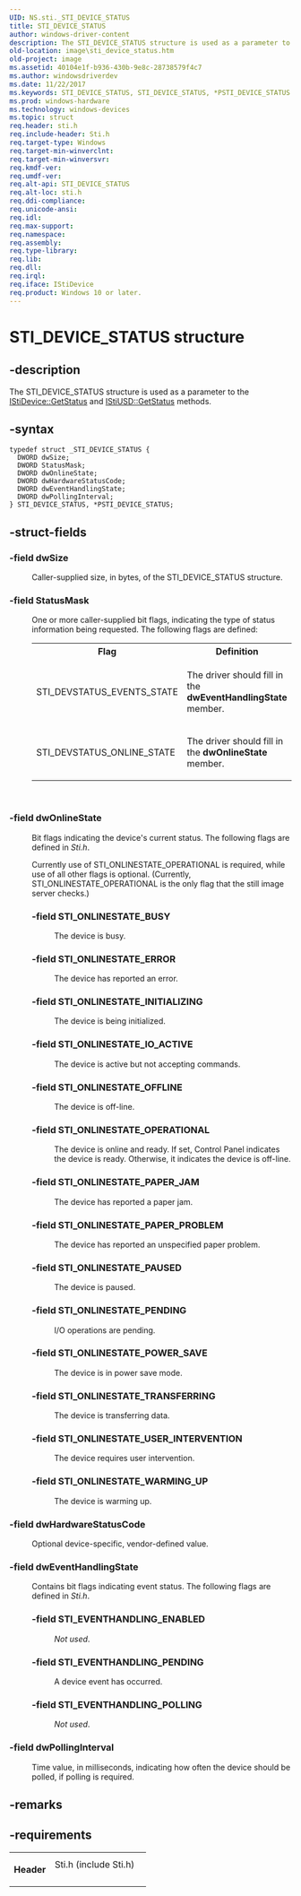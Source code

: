 ```yaml
---
UID: NS.sti._STI_DEVICE_STATUS
title: STI_DEVICE_STATUS
author: windows-driver-content
description: The STI_DEVICE_STATUS structure is used as a parameter to the IStiDevice::GetStatus and IStiUSD::GetStatus methods.
old-location: image\sti_device_status.htm
old-project: image
ms.assetid: 40104e1f-b936-430b-9e8c-28738579f4c7
ms.author: windowsdriverdev
ms.date: 11/22/2017
ms.keywords: STI_DEVICE_STATUS, STI_DEVICE_STATUS, *PSTI_DEVICE_STATUS
ms.prod: windows-hardware
ms.technology: windows-devices
ms.topic: struct
req.header: sti.h
req.include-header: Sti.h
req.target-type: Windows
req.target-min-winverclnt: 
req.target-min-winversvr: 
req.kmdf-ver: 
req.umdf-ver: 
req.alt-api: STI_DEVICE_STATUS
req.alt-loc: sti.h
req.ddi-compliance: 
req.unicode-ansi: 
req.idl: 
req.max-support: 
req.namespace: 
req.assembly: 
req.type-library: 
req.lib: 
req.dll: 
req.irql: 
req.iface: IStiDevice
req.product: Windows 10 or later.
---
```


# STI_DEVICE_STATUS structure



## -description
<p>The STI_DEVICE_STATUS structure is used as a parameter to the <a href="https://msdn.microsoft.com/library/windows/hardware/ff543752">IStiDevice::GetStatus</a> and <a href="https://msdn.microsoft.com/library/windows/hardware/ff543823">IStiUSD::GetStatus</a> methods.</p>


## -syntax

````
typedef struct _STI_DEVICE_STATUS {
  DWORD dwSize;
  DWORD StatusMask;
  DWORD dwOnlineState;
  DWORD dwHardwareStatusCode;
  DWORD dwEventHandlingState;
  DWORD dwPollingInterval;
} STI_DEVICE_STATUS, *PSTI_DEVICE_STATUS;
````


## -struct-fields
<dl>

### -field <b>dwSize</b>

<dd>
<p>Caller-supplied size, in bytes, of the STI_DEVICE_STATUS structure.</p>
</dd>

### -field <b>StatusMask</b>

<dd>
<p>One or more caller-supplied bit flags, indicating the type of status information being requested. The following flags are defined:</p>
<table>
<tr>
<th>Flag</th>
<th>Definition</th>
</tr>
<tr>
<td>
<p>STI_DEVSTATUS_EVENTS_STATE</p>
</td>
<td>
<p>The driver should fill in the <b>dwEventHandlingState</b> member.</p>
</td>
</tr>
<tr>
<td>
<p>STI_DEVSTATUS_ONLINE_STATE </p>
</td>
<td>
<p>The driver should fill in the <b>dwOnlineState</b> member.</p>
</td>
</tr>
</table>
<p> </p>
</dd>

### -field <b>dwOnlineState</b>

<dd>
<p>Bit flags indicating the device's current status. The following flags are defined in <i>Sti.h</i>.</p>
<p>Currently use of STI_ONLINESTATE_OPERATIONAL is required, while use of all other flags is optional. (Currently, STI_ONLINESTATE_OPERATIONAL is the only flag that the still image server checks.)</p>
<p></p>
<dl>

### -field <a id="STI_ONLINESTATE_BUSY"></a><a id="sti_onlinestate_busy"></a>STI_ONLINESTATE_BUSY

<dd>
<p>The device is busy.</p>
</dd>
</dl>
<p></p>
<dl>

### -field <a id="STI_ONLINESTATE_ERROR"></a><a id="sti_onlinestate_error"></a>STI_ONLINESTATE_ERROR

<dd>
<p>The device has reported an error.</p>
</dd>
</dl>
<p></p>
<dl>

### -field <a id="STI_ONLINESTATE_INITIALIZING"></a><a id="sti_onlinestate_initializing"></a>STI_ONLINESTATE_INITIALIZING

<dd>
<p>The device is being initialized.</p>
</dd>
</dl>
<p></p>
<dl>

### -field <a id="STI_ONLINESTATE_IO_ACTIVE"></a><a id="sti_onlinestate_io_active"></a>STI_ONLINESTATE_IO_ACTIVE

<dd>
<p>The device is active but not accepting commands.</p>
</dd>
</dl>
<p></p>
<dl>

### -field <a id="STI_ONLINESTATE_OFFLINE"></a><a id="sti_onlinestate_offline"></a>STI_ONLINESTATE_OFFLINE

<dd>
<p>The device is off-line.</p>
</dd>
</dl>
<p></p>
<dl>

### -field <a id="STI_ONLINESTATE_OPERATIONAL"></a><a id="sti_onlinestate_operational"></a>STI_ONLINESTATE_OPERATIONAL

<dd>
<p>The device is online and ready. If set, Control Panel indicates the device is ready. Otherwise, it indicates the device is off-line.</p>
</dd>
</dl>
<p></p>
<dl>

### -field <a id="STI_ONLINESTATE_PAPER_JAM"></a><a id="sti_onlinestate_paper_jam"></a>STI_ONLINESTATE_PAPER_JAM

<dd>
<p>The device has reported a paper jam.</p>
</dd>
</dl>
<p></p>
<dl>

### -field <a id="STI_ONLINESTATE_PAPER_PROBLEM"></a><a id="sti_onlinestate_paper_problem"></a>STI_ONLINESTATE_PAPER_PROBLEM

<dd>
<p>The device has reported an unspecified paper problem.</p>
</dd>
</dl>
<p></p>
<dl>

### -field <a id="STI_ONLINESTATE_PAUSED"></a><a id="sti_onlinestate_paused"></a>STI_ONLINESTATE_PAUSED

<dd>
<p>The device is paused.</p>
</dd>
</dl>
<p></p>
<dl>

### -field <a id="STI_ONLINESTATE_PENDING"></a><a id="sti_onlinestate_pending"></a>STI_ONLINESTATE_PENDING

<dd>
<p>I/O operations are pending.</p>
</dd>
</dl>
<p></p>
<dl>

### -field <a id="STI_ONLINESTATE_POWER_SAVE"></a><a id="sti_onlinestate_power_save"></a>STI_ONLINESTATE_POWER_SAVE

<dd>
<p>The device is in power save mode.</p>
</dd>
</dl>
<p></p>
<dl>

### -field <a id="STI_ONLINESTATE_TRANSFERRING"></a><a id="sti_onlinestate_transferring"></a>STI_ONLINESTATE_TRANSFERRING

<dd>
<p>The device is transferring data.</p>
</dd>
</dl>
<p></p>
<dl>

### -field <a id="STI_ONLINESTATE_USER_INTERVENTION"></a><a id="sti_onlinestate_user_intervention"></a>STI_ONLINESTATE_USER_INTERVENTION

<dd>
<p>The device requires user intervention.</p>
</dd>
</dl>
<p></p>
<dl>

### -field <a id="STI_ONLINESTATE_WARMING_UP"></a><a id="sti_onlinestate_warming_up"></a>STI_ONLINESTATE_WARMING_UP

<dd>
<p>The device is warming up.</p>
</dd>
</dl>
</dd>

### -field <b>dwHardwareStatusCode</b>

<dd>
<p>Optional device-specific, vendor-defined value.</p>
</dd>

### -field <b>dwEventHandlingState</b>

<dd>
<p>Contains bit flags indicating event status. The following flags are defined in <i>Sti.h</i>.</p>
<p></p>
<dl>

### -field <a id="STI_EVENTHANDLING_ENABLED"></a><a id="sti_eventhandling_enabled"></a>STI_EVENTHANDLING_ENABLED

<dd>
<p><i>Not used</i>.</p>
</dd>
</dl>
<p></p>
<dl>

### -field <a id="STI_EVENTHANDLING_PENDING"></a><a id="sti_eventhandling_pending"></a>STI_EVENTHANDLING_PENDING

<dd>
<p>A device event has occurred.</p>
</dd>
</dl>
<p></p>
<dl>

### -field <a id="STI_EVENTHANDLING_POLLING"></a><a id="sti_eventhandling_polling"></a>STI_EVENTHANDLING_POLLING

<dd>
<p><i>Not used</i>.</p>
</dd>
</dl>
</dd>

### -field <b>dwPollingInterval</b>

<dd>
<p>Time value, in milliseconds, indicating how often the device should be polled, if polling is required.</p>
</dd>
</dl>

## -remarks


## -requirements
<table>
<tr>
<th width="30%">
<p>Header</p>
</th>
<td width="70%">
<dl>
<dt>Sti.h (include Sti.h)</dt>
</dl>
</td>
</tr>
</table>